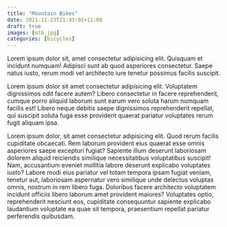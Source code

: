 ```yaml
---
title: "Mountain Bikes"
date: 2021-11-23T21:43:02+11:00
draft: true
images: [mtb.jpg]
categories: [bicycles]
---
```

Lorem ipsum dolor sit, amet consectetur adipisicing elit. Quisquam et incidunt numquam! Adipisci sunt ab quod asperiores consectetur. Saepe natus iusto, rerum modi vel architecto iure tenetur possimus facilis suscipit.

Lorem ipsum dolor sit amet consectetur adipisicing elit. Voluptatem dignissimos odit facere autem? Libero consectetur in facere reprehenderit, cumque porro aliquid laborum sunt earum vero soluta harum numquam facilis est! Libero neque debitis saepe dignissimos reprehenderit repellat, qui suscipit soluta fuga esse provident quaerat pariatur voluptates rerum fugit aliquam ipsa.

Lorem ipsum dolor, sit amet consectetur adipisicing elit. Quod rerum facilis cupiditate obcaecati. Rem laborum provident eius quaerat esse omnis asperiores saepe excepturi fugiat? Sapiente illum deserunt laboriosam dolorem aliquid reiciendis similique necessitatibus voluptatibus suscipit! Nam, accusantium eveniet mollitia labore deserunt explicabo voluptates iusto? Labore modi eius pariatur vel totam tempora ipsam fugiat veniam, tenetur aut, laboriosam aspernatur vero similique unde delectus voluptas omnis, nostrum in rem libero fuga. Doloribus facere architecto voluptatem incidunt officiis libero laborum amet provident maiores? Voluptates optio, reprehenderit nesciunt eos, cupiditate consequuntur sapiente explicabo laudantium voluptate ea quae sit tempora, praesentium repellat pariatur perferendis quibusdam.
